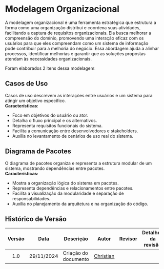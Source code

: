 # Modelagem Organizacional

A modelagem organizacional é uma ferramenta estratégica que estrutura a forma como uma organização distribui e coordena suas atividades, facilitando a captura de requisitos organizacionais. Ela busca melhorar a compreensão do domínio, promovendo uma interação eficaz com os usuários para que eles compreendam como um sistema de informação pode contribuir para a melhoria do negócio. Essa abordagem ajuda a alinhar processos, identificar melhorias e garantir que as soluções propostas atendam às necessidades organizacionais.

Foram elaborados 2 itens dessa modelagem:

## Casos de Uso

Casos de uso descrevem as interações entre usuários e um sistema para atingir um objetivo específico.  
**Características:**  
- Foco em objetivos do usuário ou ator.  
- Detalha o fluxo principal e os alternativos.  
- Representa requisitos funcionais do sistema.  
- Facilita a comunicação entre desenvolvedores e stakeholders.  
- Auxilia no levantamento de cenários de uso real do sistema.  

## Diagrama de Pacotes

O diagrama de pacotes organiza e representa a estrutura modular de um sistema, mostrando dependências entre pacotes.  
**Características:**  
- Mostra a organização lógica do sistema em pacotes.  
- Representa dependências e relacionamentos entre pacotes.  
- Facilita a visualização da modularidade e separação de responsabilidades.  
- Auxilia no planejamento da arquitetura e na organização do código.  

## Histórico de Versão

| Versão | Data       | Descrição           | Autor                                | Revisor | Detalhes da revisão |
|:------:|------------|---------------------|--------------------------------------|:-------:|---------------------|
| 1.0    | 29/11/2024 | Criação do documento | [Christian](https://github.com/crstyhs) |         |                     |
